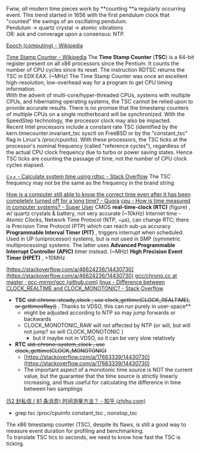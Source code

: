 Fwiw, _all_ modern time pieces work by **counting **a regularly occurring event. This trend started in 1656 with the first pendulum clock that "counted" the swings of an oscillating pendulum.<br />Pendulum → quartz crystal → atomic vibrations<br />OR: ask and converage upon a consensus: NTP.

[Epoch (computing) - Wikipedia](https://en.wikipedia.org/wiki/Epoch_(computing))

[Time Stamp Counter - Wikipedia](https://en.wikipedia.org/wiki/Time_Stamp_Counter)
The **Time Stamp Counter** (**TSC**) is a 64-bit register present on all x86 processors since the Pentium. It counts the number of CPU cycles since its reset. The instruction RDTSC returns the TSC in EDX:EAX. (~MHz)
The Time Stamp Counter was once an excellent high-resolution, low-overhead way for a program to get CPU timing information. <br />With the advent of multi-core/hyper-threaded CPUs, systems with multiple CPUs, and hibernating operating systems, the TSC cannot be relied upon to provide accurate results. There is no promise that the timestamp counters of multiple CPUs on a single motherboard will be synchronized. With the SpeedStep technology, the processor clock may also be impacted.<br />Recent Intel processors include a constant rate TSC (identified by the kern.timecounter.invariant_tsc sysctl on FreeBSD or by the "constant_tsc" flag in Linux's /proc/cpuinfo). With these processors, the TSC ticks at the processor's nominal frequency (called "reference cycles"), regardless of the actual CPU clock frequency due to turbo or power saving states. Hence TSC ticks are counting the passage of time, not the number of CPU clock cycles elapsed. 

[c++ - Calculate system time using rdtsc - Stack Overflow](https://stackoverflow.com/questions/42189976/calculate-system-time-using-rdtsc)
The TSC frequency may not be the same as the frequency in the brand string

[How is a computer still able to know the correct time even after it has been completely turned off for a long time? - Quora](https://www.quora.com/How-is-a-computer-still-able-to-know-the-correct-time-even-after-it-has-been-completely-turned-off-for-a-long-time)
[cpu - How is time measured in computer systems? - Super User](https://superuser.com/questions/253471/how-is-time-measured-in-computer-systems)
CMOS **real-time-clock (RTC)**  (figure) , w/ quartz crystals & battery, not very accurate (~10kHz)
Internet time - Atomic Clocks, Network Time Protocol (NTP, ~μs), can change RTC; there is Precision Time Protocol (PTP) which can reach sub-μs accuracy <br />**Programmable Interval Timer (PIT)** , triggers interrupt when scheduled. Used in UP (uniprocessor) systems, but is not used in SMP (symmetric multiprocessing) systems. The latter uses **Advanced Programmable Interrupt Controller (APIC)** timer instead. (~MHz)
**High Precision Event Timer (HPET)** , >10MHz

[https://stackoverflow.com/a/46624236/14430730](https://stackoverflow.com/a/46624236/14430730)
[gcc/chrono.cc at master · gcc-mirror/gcc (github.com)](https://github.com/gcc-mirror/gcc/blob/master/libstdc++-v3/src/c++11/chrono.cc#L52)
[linux - Difference between CLOCK_REALTIME and CLOCK_MONOTONIC? - Stack Overflow](https://stackoverflow.com/questions/3523442/difference-between-clock-realtime-and-clock-monotonic)

- **TSC** ~~std::chrono::steady_clock , use clock_gettime(CLOCK_REALTIME), or gettimeoffay()~~ . Thanks to VDSO, this can run purely in user-space**<br />
   - might be adjusted according to NTP so may jump forwards or backwards
   - CLOCK_MONOTONIC_RAW will not affected by NTP (or will, but will not jump? so will CLOCK_MONOTONIC )
      - but it maybe not in VDSO, so it can be very slow relatively
- **RTC** ~~std::chrono::system_clock , use clock_gettime(CLOCK_MONOTONIC)~~ 
   - [https://stackoverflow.com/a/17663339/14430730](https://stackoverflow.com/a/17663339/14430730)
   - The important aspect of a monotonic time source is NOT the current value, but the guarantee that the time source is strictly linearly increasing, and thus useful for calculating the difference in time between two samplings



[(52 封私信 / 81 条消息) 时间测量方法？ - 知乎 (zhihu.com)](https://www.zhihu.com/question/28559933)

- grep tsc /proc/cpuinfo  constant_tsc , nonstop_tsc 



The x86 timestamp counter (TSC), despite its flaws, is still a good way to measure event duration for profiling and benchmarking.<br />To translate TSC tics to seconds, we need to know how fast the TSC is ticking.
